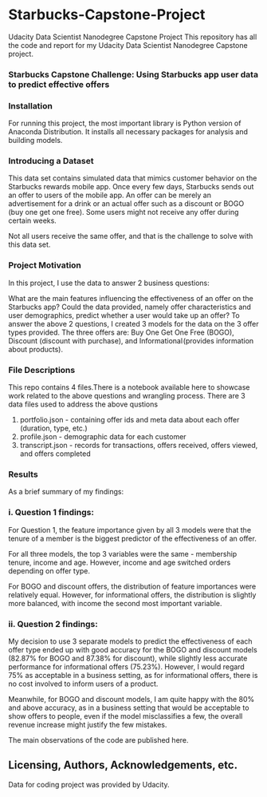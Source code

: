 # Starbucks-Capstone-Project

Udacity Data Scientist Nanodegree Capstone Project
This repository has all the code and report for my Udacity Data Scientist Nanodegree Capstone project.

### Starbucks Capstone Challenge: Using Starbucks app user data to predict effective offers

### Installation
For running this project, the most important library is Python version of Anaconda Distribution. It installs all necessary packages for analysis and building models.

### Introducing a Dataset
This data set contains simulated data that mimics customer behavior on the Starbucks rewards mobile app. Once every few days, Starbucks sends out an offer to users of the mobile app. An offer can be merely an advertisement for a drink or an actual offer such as a discount or BOGO (buy one get one free). Some users might not receive any offer during certain weeks.

Not all users receive the same offer, and that is the challenge to solve with this data set.

### Project Motivation
In this project, I use the data to answer 2 business questions:

What are the main features influencing the effectiveness of an offer on the Starbucks app?
Could the data provided, namely offer characteristics and user demographics, predict whether a user would take up an offer?
To answer the above 2 questions, I created 3 models for the data on the 3 offer types provided. The three offers are: Buy One Get One Free (BOGO), Discount (discount with purchase), and Informational (provides information about products).

### File Descriptions
This repo contains 4 files.There is a notebook available here to showcase work related to the above questions and wrangling process. There are 3 data files used to address the above qustions

1. portfolio.json - containing offer ids and meta data about each offer (duration, type, etc.)
2. profile.json - demographic data for each customer
3. transcript.json - records for transactions, offers received, offers viewed, and offers completed

### Results
As a brief summary of my findings:

### i. Question 1 findings:
For Question 1, the feature importance given by all 3 models were that the tenure of a member is the biggest predictor of the effectiveness of an offer.

For all three models, the top 3 variables were the same - membership tenure, income and age. However, income and age switched orders depending on offer type.

For BOGO and discount offers, the distribution of feature importances were relatively equal. However, for informational offers, the distribution is slightly more balanced, with income the second most important variable.

### ii. Question 2 findings:
My decision to use 3 separate models to predict the effectiveness of each offer type ended up with good accuracy for the BOGO and discount models (82.87% for BOGO and 87.38% for discount), while slightly less accurate performance for informational offers (75.23%). However, I would regard 75% as acceptable in a business setting, as for informational offers, there is no cost involved to inform users of a product.

Meanwhile, for BOGO and discount models, I am quite happy with the 80% and above accuracy, as in a business setting that would be acceptable to show offers to people, even if the model misclassifies a few, the overall revenue increase might justify the few mistakes.

The main observations of the code are published here.

## Licensing, Authors, Acknowledgements, etc.
Data for coding project was provided by Udacity.

